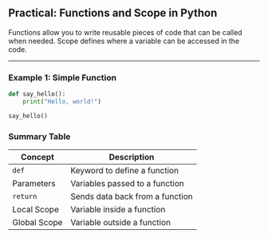 ## Practical: Functions and Scope in Python

Functions allow you to write reusable pieces of code that can be called when needed. Scope defines where a variable can be accessed in the code.

---

### Example 1: Simple Function
```python
def say_hello():
    print("Hello, world!")

say_hello()
```

### Summary Table

| Concept      | Description                     |
| ------------ | ------------------------------- |
| `def`        | Keyword to define a function    |
| Parameters   | Variables passed to a function  |
| `return`     | Sends data back from a function |
| Local Scope  | Variable inside a function      |
| Global Scope | Variable outside a function     |
